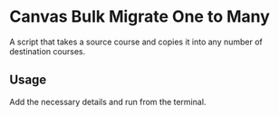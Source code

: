 # Canvas Bulk Migrate One to Many

A script that takes a source course and copies it into any number of destination courses.

## Usage

Add the necessary details and run from the terminal.
